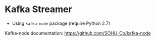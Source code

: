 # Kafka Streamer

* Using `kafka-node` package (require Python 2.7)

Kafka-node documentation: https://github.com/SOHU-Co/kafka-node


